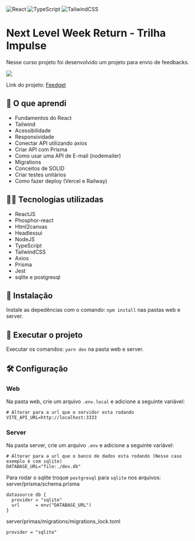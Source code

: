 ![React](https://img.shields.io/badge/react-%2320232a.svg?style=for-the-badge&logo=react&logoColor=%2361DAFB) ![TypeScript](https://img.shields.io/badge/typescript-%23007ACC.svg?style=for-the-badge&logo=typescript&logoColor=white) ![TailwindCSS](https://img.shields.io/badge/tailwindcss-%2338B2AC.svg?style=for-the-badge&logo=tailwind-css&logoColor=white) 
# Next Level Week Return - Trilha Impulse
Nesse curso projeto foi desenvolvido um projeto para envio de feedbacks. 

![](feedget.git)


Link do projeto: [Feedget](https://nlw-return-impulse-kn5suhrs2-fernandasmarcilio.vercel.app/)

## 💪 O que aprendi
- Fundamentos do React
- Tailwind
- Acessibilidade
- Responsividade
- Conectar API utilizando axios
- Criar API com Prisma
- Como usar uma API de E-mail (nodemailer)
- Migrations
- Conceitos de SOLID
- Criar testes unitários
- Como fazer deploy (Vercel e Railway)

## 👩‍💻 Tecnologias utilizadas
- ReactJS
- Phosphor-react
- Html2canvas
- Headlessui
- NodeJS
- TypeScript
- TailwindCSS
- Axios
- Prisma
- Jest
- sqlite e postgresql

## 🔧 Instalação
Instale as depedências com o comando: ``npm install`` nas pastas web e server.

## 🔧 Executar o projeto
Executar os comandos: ``yarn dev`` na pasta web e server.

## 🛠 Configuração
### Web
Na pasta web, crie um arquivo ``.env.local`` e adicione a seguinte variável:
~~~
# Alterar para a url que o servidor esta rodando
VITE_API_URL=http://localhost:3333
~~~

### Server
Na pasta server, crie um arquivo ``.env`` e adicione a seguinte variável:
~~~
# Alterar para a url que o banco de dados esta rodando (Nesse caso exemplo é com sqlite)
DATABASE_URL="file:./dev.db"
~~~

Para rodar o sqlite troque ``postgresql`` para ``sqlite`` nos arquivos:
server/prisma/schema.prisma
~~~
datasource db {
  provider = "sqlite"
  url      = env("DATABASE_URL")
}
~~~
server/primas/migrations/migrations_lock.toml
~~~
provider = "sqlite"
~~~
